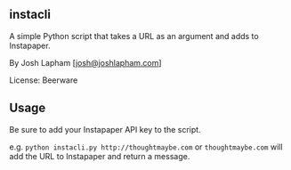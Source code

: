 ## instacli

A simple Python script that takes a URL as an argument and adds to Instapaper.

By Josh Lapham [josh@joshlapham.com]

License: Beerware

## Usage

Be sure to add your Instapaper API key to the script.

e.g. `python instacli.py http://thoughtmaybe.com` or `thoughtmaybe.com` will add the URL to Instapaper and return a message.
